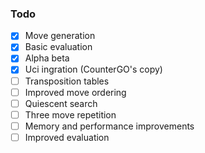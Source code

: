 ### Todo

- [x] Move generation
- [x] Basic evaluation
- [x] Alpha beta
- [x] Uci ingration (CounterGO's copy)
- [ ] Transposition tables
- [ ] Improved move ordering
- [ ] Quiescent search
- [ ] Three move repetition
- [ ] Memory and performance improvements
- [ ] Improved evaluation
